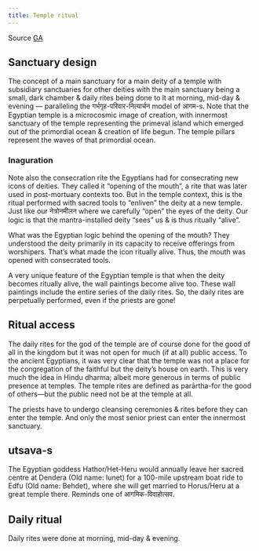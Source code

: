 ```yaml
---
title: Temple ritual
---
```

Source [GA](https://threadreaderapp.com/thread/1269985785341546496.html)

## Sanctuary design
The concept of a main sanctuary for a main deity of a temple with subsidiary sanctuaries for other deities with the main sanctuary being a small, dark chamber & daily rites being done to it at morning, mid-day & evening — paralleling the गर्भगृह-परिवार-नित्यार्चन model of आगम-s. Note that the Egyptian temple is a microcosmic image of creation, with innermost sanctuary of the temple representing the primeval island which emerged out of the primordial ocean & creation of life begun. The temple pillars represent the waves of that primordial ocean.

### Inaguration
Note also the consecration rite the Egyptians had for consecrating new icons of deities. They called it “opening of the mouth”, a rite that was later used in post-mortuary contexts too. But in the temple context, this is the ritual performed with sacred tools to “enliven” the deity at a new temple. Just like our नेत्रोनमीलन where we carefully “open” the eyes of the deity. Our logic is that the mantra-installed deity “sees” us & is thus ritually “alive”. 

What was the Egyptian logic behind the opening of the mouth? They understood the deity primarily in its capacity to receive offerings from worshipers. That’s what made the icon ritually alive. Thus, the mouth was opened with consecrated tools.

A very unique feature of the Egyptian temple is that when the deity becomes ritually alive, the wall paintings become alive too. These wall paintings include the entire series of the daily rites. So, the daily rites are perpetually performed, even if the priests are gone!

## Ritual access
The daily rites for the god of the temple are of course done for the good of all in the kingdom but it was not open for much (if at all) public access. To the ancient Egyptians, it was very clear that the temple was not a place for the congregation of the faithful but the deity’s house on earth. This is very much the idea in Hindu dharma; albeit more generous in terms of public presence at temples. The temple rites are defined as parārtha-for the good of others—but the public need not be at the temple at all.

The priests have to undergo cleansing ceremonies & rites before they can enter the temple. And only the most senior priest can enter the innermost sanctuary.


## utsava-s
The Egyptian goddess Hathor/Het-Heru would annually leave her sacred centre at Dendera (Old name: Iunet) for a 100-mile upstream boat ride to Edfu (Old name: Behdet), where she will get married to Horus/Heru at a great temple there. Reminds one of आगमिक-विवाहोत्सव. 

## Daily ritual
Daily rites were done at morning, mid-day & evening.